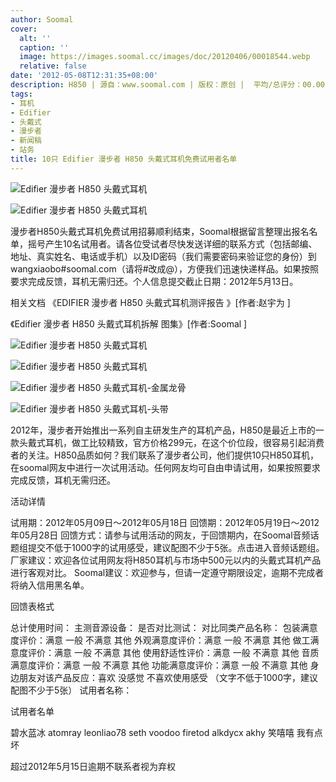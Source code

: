 ```yaml
---
author: Soomal
cover:
  alt: ''
  caption: ''
  image: https://images.soomal.cc/images/doc/20120406/00018544.webp
  relative: false
date: '2012-05-08T12:31:35+08:00'
description: H850 | 源自：www.soomal.com | 版权：原创 |  平均/总评分：00.00/0
tags:
- 耳机
- Edifier
- 头戴式
- 漫步者
- 新闻稿
- 站务
title: 10只 Edifier 漫步者 H850 头戴式耳机免费试用者名单
---
```


![Edifier 漫步者 H850 头戴式耳机](https://images.soomal.cc/images/doc/20120406/00018543.webp)



![Edifier 漫步者 H850 头戴式耳机](https://images.soomal.cc/images/doc/20120406/00018544.webp)



漫步者H850头戴式耳机免费试用招募顺利结束，Soomal根据留言整理出报名名单，摇号产生10名试用者。请各位受试者尽快发送详细的联系方式（包括邮编、地址、真实姓名、电话或手机）以及ID密码（我们需要密码来验证您的身份）到wangxiaobo#soomal.com（请将#改成@），方便我们迅速快递样品。如果按照要求完成反馈，耳机无需归还。个人信息提交截止日期：2012年5月13日。



相关文档
《EDIFIER 漫步者 H850 头戴式耳机测评报告 》[作者:赵宇为 ]

《Edifier 漫步者 H850 头戴式耳机拆解 图集》[作者:Soomal ]



![Edifier 漫步者 H850 头戴式耳机](https://images.soomal.cc/images/doc/20120406/00018547.webp)



![Edifier 漫步者 H850 头戴式耳机](https://images.soomal.cc/images/doc/20120406/00018548.webp)



![Edifier 漫步者 H850 头戴式耳机-金属龙骨](https://images.soomal.cc/images/doc/20120406/00018549.webp)



![Edifier 漫步者 H850 头戴式耳机-头带](https://images.soomal.cc/images/doc/20120406/00018552.webp)



2012年，漫步者开始推出一系列自主研发生产的耳机产品，H850是最近上市的一款头戴式耳机，做工比较精致，官方价格299元，在这个价位段，很容易引起消费者的关注。H850品质如何？我们联系了漫步者公司，他们提供10只H850耳机，在soomal网友中进行一次试用活动。任何网友均可自由申请试用，如果按照要求完成反馈，耳机无需归还。



活动详情



试用期：2012年05月09日～2012年05月18日
回馈期：2012年05月19日～2012年05月28日
回馈方式：请参与试用活动的网友，于回馈期内，在Soomal音频话题组提交不低于1000字的试用感受，建议配图不少于5张。点击进入音频话题组。
厂家建议：欢迎各位试用网友将H850耳机与市场中500元以内的头戴式耳机产品进行客观对比。
Soomal建议：欢迎参与，但请一定遵守期限设定，逾期不完成者将纳入信用黑名单。



回馈表格式



总计使用时间：
主测音源设备：
是否对比测试：
对比同类产品名称：
包装满意度评价：满意 一般 不满意 其他
外观满意度评价：满意 一般 不满意 其他
做工满意度评价：满意 一般 不满意 其他
使用舒适性评价：满意 一般 不满意 其他
音质满意度评价：满意 一般 不满意 其他
功能满意度评价：满意 一般 不满意 其他
身边朋友对该产品反应：喜欢 没感觉 不喜欢使用感受 （文字不低于1000字，建议配图不少于5张）
试用者名称：



试用者名单



碧水蓝冰 atomray
leonliao78 seth
voodoo firetod
alkdycx akhy
笑嘻嘻 我有点坏



超过2012年5月15日逾期不联系者视为弃权